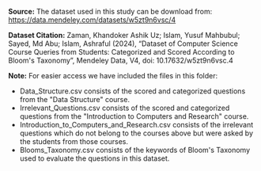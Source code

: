 **Source:** The dataset used in this study can be download from: https://data.mendeley.com/datasets/w5zt9n6vsc/4

**Dataset Citation:** Zaman, Khandoker Ashik Uz; Islam, Yusuf Mahbubul; Sayed, Md Abu; Islam, Ashraful (2024), “Dataset of Computer Science Course Queries from Students: Categorized and Scored According to Bloom's Taxonomy”, Mendeley Data, V4, doi: 10.17632/w5zt9n6vsc.4

**Note:** For easier access we have included the files in this folder:
- Data_Structure.csv consists of the scored and categorized questions from the "Data Structure" course.
- Irrelevant_Questions.csv consists of the scored and categorized questions from the "Introduction to Computers and Research" course.
- Introduction_to_Computers_and_Research.csv consists of the irrelevant questions which do not belong to the courses above but were asked by the students from those courses.
- Blooms_Taxonomy.csv consists of the keywords of Bloom's Taxonomy used to evaluate the questions in this dataset.
